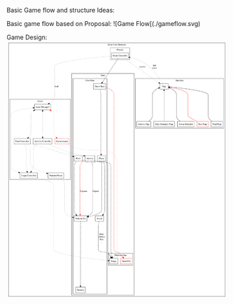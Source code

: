 Basic Game flow and structure Ideas:

Basic game flow based on Proposal:
![Game Flow[(./gameflow.svg)

Game Design:
![Game Code Design](./gamecode.svg)


